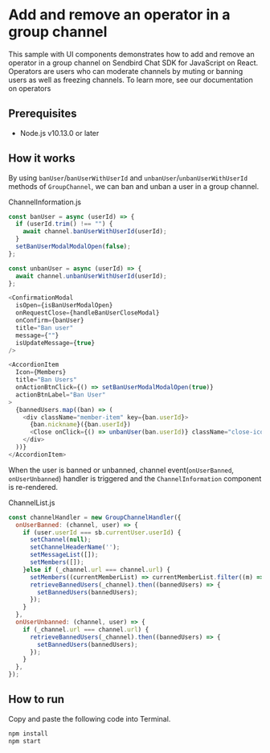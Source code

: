 # Add and remove an operator in a group channel

This sample with UI components demonstrates how to add and remove an operator in a group channel on Sendbird Chat SDK for JavaScript on React.
Operators are users who can moderate channels by muting or banning users as well as freezing channels. To learn more, see our documentation on operators

## Prerequisites

+ Node.js v10.13.0 or later

## How it works

By using `banUser`/`banUserWithUserId` and `unbanUser`/`unbanUserWithUserId` methods of `GroupChannel`, we can ban and unban a user in a group channel. 

ChannelInformation.js
```javascript
const banUser = async (userId) => {
  if (userId.trim() !== "") {
    await channel.banUserWithUserId(userId);
  }
  setBanUserModalModalOpen(false);
};

const unbanUser = async (userId) => {
  await channel.unbanUserWithUserId(userId);
};

<ConfirmationModal
  isOpen={isBanUserModalOpen}
  onRequestClose={handleBanUserCloseModal}
  onConfirm={banUser}
  title="Ban user"
  message={""}
  isUpdateMessage={true}
/>

<AccordionItem
  Icon={Members}
  title="Ban Users"
  onActionBtnClick={() => setBanUserModalModalOpen(true)}
  actionBtnLabel="Ban User"
>
  {bannedUsers.map((ban) => (
    <div className="member-item" key={ban.userId}>
      {ban.nickname}({ban.userId})
      <Close onClick={() => unbanUser(ban.userId)} className="close-icon"/>
    </div>
  ))}
</AccordionItem>
```

When the user is banned or unbanned, channel event(`onUserBanned`, `onUserUnbanned`) handler is triggered and the `ChannelInformation` component is re-rendered.

ChannelList.js
```javascript
const channelHandler = new GroupChannelHandler({
  onUserBanned: (channel, user) => {
    if (user.userId === sb.currentUser.userId) {
      setChannel(null);
      setChannelHeaderName('');
      setMessageList([]);
      setMembers([]);
    }else if (_channel.url === channel.url) {
      setMembers((currentMemberList) => currentMemberList.filter((m) => m.userId !== user.userId));
      retrieveBannedUsers(_channel).then((bannedUsers) => {
        setBannedUsers(bannedUsers);
      });
    }
  },
  onUserUnbanned: (channel, user) => {
    if (_channel.url === channel.url) {
      retrieveBannedUsers(_channel).then((bannedUsers) => {
        setBannedUsers(bannedUsers);
      });
    }
  },
});
```

## How to run

Copy and paste the following code into Terminal.

``` bash
npm install
npm start
```
